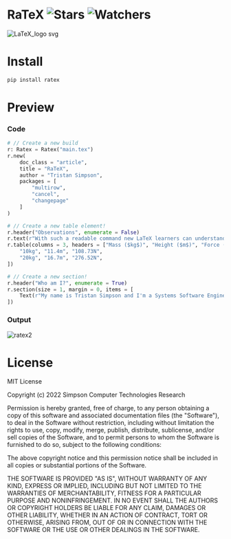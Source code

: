 # RaTeX ![Stars](https://img.shields.io/github/stars/Simpson-Computer-Technologies-Research/RaTeX?color=brightgreen) ![Watchers](https://img.shields.io/github/watchers/Simpson-Computer-Technologies-Research/RaTeX?label=Watchers)
![LaTeX_logo svg](https://user-images.githubusercontent.com/75189508/205514342-de019b59-ae1e-44a0-952e-02e289abf584.png)

# Install
```py
pip install ratex
```

# Preview

<h3>Code</h3>

```py
# // Create a new build
r: Ratex = Ratex("main.tex")
r.new(
    doc_class = "article", 
    title = "RaTeX", 
    author = "Tristan Simpson",
    packages = [
        "multirow",
        "cancel",
        "changepage"
    ]
)

# // Create a new table element!
r.header("Observations", enumerate = False)
r.text(r"With such a readable command new LaTeX learners can understand what's happening!\newline\newline")
r.table(columns = 3, headers = ["Mass ($kg$)", "Height ($m$)", "Force (N)"], data = [
    "10kg", "11.4m", "108.73N",
    "20kg", "16.7m", "276.52N",
])

# // Create a new section!
r.header("Who am I?", enumerate = True)
r.section(size = 1, margin = 0, items = [
    Text(r"My name is Tristan Simpson and I'm a Systems Software Engineer! RaTeX builds fast, clean, concise LaTeX files.")
])
```

<h3>Output</h3>

![ratex2](https://user-images.githubusercontent.com/75189508/205514223-3d07cb5a-4226-43f6-b6ed-57ea95ddde2b.png)

# License
MIT License

Copyright (c) 2022 Simpson Computer Technologies Research

Permission is hereby granted, free of charge, to any person obtaining a copy
of this software and associated documentation files (the "Software"), to deal
in the Software without restriction, including without limitation the rights
to use, copy, modify, merge, publish, distribute, sublicense, and/or sell
copies of the Software, and to permit persons to whom the Software is
furnished to do so, subject to the following conditions:

The above copyright notice and this permission notice shall be included in all
copies or substantial portions of the Software.

THE SOFTWARE IS PROVIDED "AS IS", WITHOUT WARRANTY OF ANY KIND, EXPRESS OR
IMPLIED, INCLUDING BUT NOT LIMITED TO THE WARRANTIES OF MERCHANTABILITY,
FITNESS FOR A PARTICULAR PURPOSE AND NONINFRINGEMENT. IN NO EVENT SHALL THE
AUTHORS OR COPYRIGHT HOLDERS BE LIABLE FOR ANY CLAIM, DAMAGES OR OTHER
LIABILITY, WHETHER IN AN ACTION OF CONTRACT, TORT OR OTHERWISE, ARISING FROM,
OUT OF OR IN CONNECTION WITH THE SOFTWARE OR THE USE OR OTHER DEALINGS IN THE
SOFTWARE.
